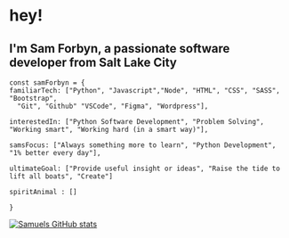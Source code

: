 # hey! 
## I'm Sam Forbyn, a passionate software developer from Salt Lake City 
```
const samForbyn = {
familiarTech: ["Python", "Javascript","Node", "HTML", "CSS", "SASS", "Bootstrap", 
  "Git", "Github" "VSCode", "Figma", "Wordpress"],
  
interestedIn: ["Python Software Development", "Problem Solving", "Working smart", "Working hard (in a smart way)"],

samsFocus: ["Always something more to learn", "Python Development", "1% better every day"],

ultimateGoal: ["Provide useful insight or ideas", "Raise the tide to lift all boats", "Create"]

spiritAnimal : []

}

```

[![Samuels GitHub stats](https://github-readme-stats.vercel.app/api?username=samforbyn&hide=contribs&theme=tokyonight)](https://github.com/samforbyn/github-readme-stats)
